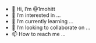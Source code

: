 - 👋 Hi, I’m @1mohitt
- 👀 I’m interested in ...
- 🌱 I’m currently learning ...
- 💞️ I’m looking to collaborate on ...
- 📫 How to reach me ...

<!---
1mohitt/1mohitt is a ✨ special ✨ repository because its `README.md` (this file) appears on your GitHub profile.
You can click the Preview link to take a look at your changes.
--->

